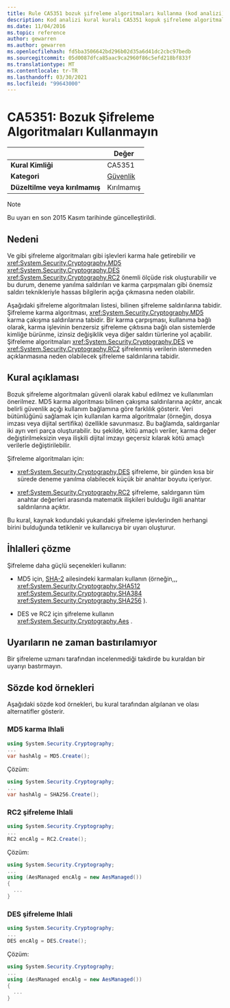 ```yaml
---
title: Rule CA5351 bozuk şifreleme algoritmaları kullanma (kod analizi)
description: Kod analizi kural kuralı CA5351 kopuk şifreleme algoritmaları kullanma hakkında bilgi edinin
ms.date: 11/04/2016
ms.topic: reference
author: gewarren
ms.author: gewarren
ms.openlocfilehash: fd5ba3506642bd296b02d35a6d41dc2cbc97bedb
ms.sourcegitcommit: 05d0087dfca85aac9ca2960f86c5efd218bf833f
ms.translationtype: MT
ms.contentlocale: tr-TR
ms.lasthandoff: 03/30/2021
ms.locfileid: "99643000"
---
```

# <a name="ca5351-do-not-use-broken-cryptographic-algorithms"></a>CA5351: Bozuk Şifreleme Algoritmaları Kullanmayın

| | Değer |
|-|-|
| **Kural Kimliği** |CA5351|
| **Kategori** |[Güvenlik](security-warnings.md)|
| **Düzeltilme veya kırılmamış** |Kırılmamış|

> [!NOTE]
> Bu uyarı en son 2015 Kasım tarihinde güncelleştirildi.

## <a name="cause"></a>Nedeni

Ve gibi şifreleme algoritmaları gibi işlevleri karma hale getirebilir ve <xref:System.Security.Cryptography.MD5> <xref:System.Security.Cryptography.DES> <xref:System.Security.Cryptography.RC2> önemli ölçüde risk oluşturabilir ve bu durum, deneme yanılma saldırıları ve karma çarpışmaları gibi önemsiz saldırı teknikleriyle hassas bilgilerin açığa çıkmasına neden olabilir.

Aşağıdaki şifreleme algoritmaları listesi, bilinen şifreleme saldırılarına tabidir. Şifreleme karma algoritması, <xref:System.Security.Cryptography.MD5> karma çakışma saldırılarına tabidir.  Bir karma çarpışması, kullanıma bağlı olarak, karma işlevinin benzersiz şifreleme çıktısına bağlı olan sistemlerde kimliğe bürünme, izinsiz değişiklik veya diğer saldırı türlerine yol açabilir. Şifreleme algoritmaları <xref:System.Security.Cryptography.DES> ve <xref:System.Security.Cryptography.RC2> şifrelenmiş verilerin istenmeden açıklanmasına neden olabilecek şifreleme saldırılarına tabidir.

## <a name="rule-description"></a>Kural açıklaması

Bozuk şifreleme algoritmaları güvenli olarak kabul edilmez ve kullanımları önerilmez. MD5 karma algoritması bilinen çakışma saldırılarına açıktır, ancak belirli güvenlik açığı kullanım bağlamına göre farklılık gösterir.  Veri bütünlüğünü sağlamak için kullanılan karma algoritmalar (örneğin, dosya imzası veya dijital sertifika) özellikle savunmasız.  Bu bağlamda, saldırganlar iki ayrı veri parça oluşturabilir. bu şekilde, kötü amaçlı veriler, karma değer değiştirilmeksizin veya ilişkili dijital imzayı geçersiz kılarak kötü amaçlı verilerle değiştirilebilir.

Şifreleme algoritmaları için:

- <xref:System.Security.Cryptography.DES> şifreleme, bir günden kısa bir sürede deneme yanılma olabilecek küçük bir anahtar boyutu içeriyor.

- <xref:System.Security.Cryptography.RC2> şifreleme, saldırganın tüm anahtar değerleri arasında matematik ilişkileri bulduğu ilgili anahtar saldırılarına açıktır.

Bu kural, kaynak kodundaki yukarıdaki şifreleme işlevlerinden herhangi birini bulduğunda tetiklenir ve kullanıcıya bir uyarı oluşturur.

## <a name="how-to-fix-violations"></a>İhlalleri çözme

Şifreleme daha güçlü seçenekleri kullanın:

- MD5 için, [SHA-2](/windows/desktop/SecCrypto/hash-and-signature-algorithms) ailesindeki karmaları kullanın (örneğin,,, <xref:System.Security.Cryptography.SHA512> <xref:System.Security.Cryptography.SHA384> <xref:System.Security.Cryptography.SHA256> ).

- DES ve RC2 için şifreleme kullanın <xref:System.Security.Cryptography.Aes> .

## <a name="when-to-suppress-warnings"></a>Uyarıların ne zaman bastırılamıyor

Bir şifreleme uzmanı tarafından incelenmediği takdirde bu kuraldan bir uyarıyı bastırmayın.

## <a name="pseudo-code-examples"></a>Sözde kod örnekleri

Aşağıdaki sözde kod örnekleri, bu kural tarafından algılanan ve olası alternatifler gösterir.

### <a name="md5-hashing-violation"></a>MD5 karma Ihlali

```csharp
using System.Security.Cryptography;
...
var hashAlg = MD5.Create();
```

Çözüm:

```csharp
using System.Security.Cryptography;
...
var hashAlg = SHA256.Create();
```

### <a name="rc2-encryption-violation"></a>RC2 şifreleme Ihlali

```csharp
using System.Security.Cryptography;
...
RC2 encAlg = RC2.Create();
```

Çözüm:

```csharp
using System.Security.Cryptography;
...
using (AesManaged encAlg = new AesManaged())
{
  ...
}
```

### <a name="des-encryption-violation"></a>DES şifreleme Ihlali

```csharp
using System.Security.Cryptography;
...
DES encAlg = DES.Create();
```

Çözüm:

```csharp
using System.Security.Cryptography;
...
using (AesManaged encAlg = new AesManaged())
{
  ...
}
```
